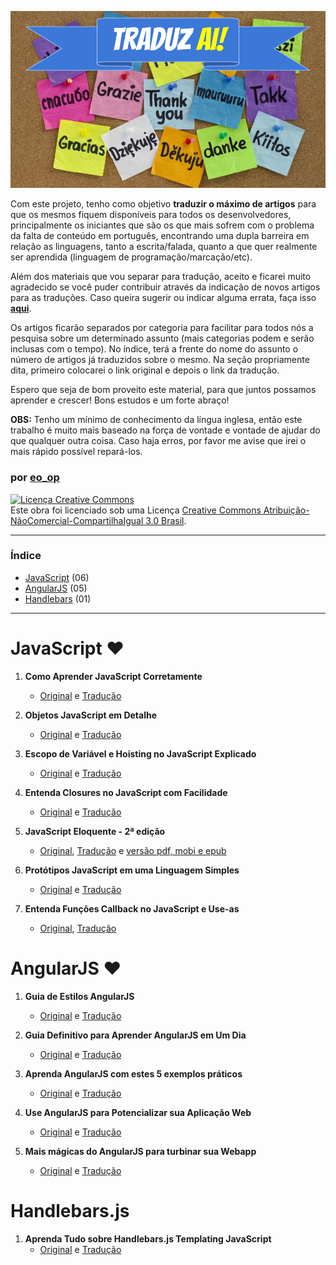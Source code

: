 ![traduz ai](img/traduz-ai.png)

Com este projeto, tenho como objetivo **traduzir o máximo de artigos** para que os mesmos fiquem disponíveis para todos os desenvolvedores, principalmente os iniciantes que são os que mais sofrem com o problema da falta de conteúdo em português, encontrando uma dupla barreira em relação as linguagens, tanto a escrita/falada, quanto a que quer realmente ser aprendida (linguagem de programação/marcação/etc).

Além dos materiais que vou separar para tradução, aceito e ficarei muito agradecido se você puder contribuir através da indicação de novos artigos para as traduções. Caso queira sugerir ou indicar alguma errata, faça isso **[aqui](https://github.com/eoop/traduz-ai/issues)**.

Os artigos ficarão separados por categoria para facilitar para todos nós a pesquisa sobre um determinado assunto (mais categorias podem e serão inclusas com o tempo). No índice, terá a frente do nome do assunto o número de artigos já traduzidos sobre o mesmo. Na seção propriamente dita, primeiro colocarei o link original e depois o link da tradução.

Espero que seja de bom proveito este material, para que juntos possamos aprender e crescer! Bons estudos e um forte abraço!

**OBS:** Tenho um mínimo de conhecimento da língua inglesa, então este trabalho é muito mais baseado na força de vontade e vontade de ajudar do que qualquer outra coisa. Caso haja erros, por favor me avise que irei o mais rápido possível repará-los. 

### por [eo_op](https://github.com/eoop/eo_op)

<a rel="license" href="http://creativecommons.org/licenses/by-nc-sa/3.0/br/deed.pt_BR"><img alt="Licença Creative Commons" style="border-width:0" src="http://i.creativecommons.org/l/by-nc-sa/3.0/br/88x31.png" /></a><br />Este obra foi licenciado sob uma Licença <a rel="license" href="http://creativecommons.org/licenses/by-nc-sa/3.0/br/deed.pt_BR">Creative Commons Atribuição-NãoComercial-CompartilhaIgual 3.0 Brasil</a>.


---

### Índice

* [JavaScript](#javascript) (06)
* [AngularJS](#angularjs) (05)
* [Handlebars](#handlebarsjs) (01)

---

# JavaScript ❤

01. **Como Aprender JavaScript Corretamente**
	* [Original](http://javascriptissexy.com/how-to-learn-javascript-properly/) e [Tradução](https://github.com/eoop/traduz-ai/blob/master/javascript/001-como-aprender-js-corretamente.md#como-aprender-javascript-corretamente--javascriptis-sexy)

02. **Objetos JavaScript em Detalhe**
	* [Original](http://javascriptissexy.com/javascript-objects-in-detail/) e [Tradução](https://github.com/eoop/traduz-ai/blob/master/javascript/002-objetos-js-em-detalhe.md#objetos-javascript-em-detalhe)

03. **Escopo de Variável e Hoisting no JavaScript Explicado**
	* [Original](http://javascriptissexy.com/javascript-variable-scope-and-hoisting-explained/) e [Tradução](https://github.com/eoop/traduz-ai/blob/master/javascript/003-escopo-de-variavel-js-e-hoisting-explicado.md#escopo-de-vari%C3%A1vel-javascript-e-hoisting-explicado)

04. **Entenda Closures no JavaScript com Facilidade**
	* [Original](http://javascriptissexy.com/understand-javascript-closures-with-ease/) e [Tradução](https://github.com/eoop/traduz-ai/blob/master/javascript/004-entenda-closures-no-javaScript-com-facilidade.md#entenda-closures-no-javascript-com-facilidade)

05. **JavaScript Eloquente - 2ª edição**
	* [Original](http://eloquentjavascript.net/2nd_edition/preview/), [Tradução](https://github.com/eoop/eloquente-javascript) e [versão pdf, mobi e epub](https://leanpub.com/eloquentejavascript)

06. **Protótipos JavaScript em uma Linguagem Simples**
	* [Original](http://javascriptissexy.com/javascript-prototype-in-plain-detailed-language/) e [Tradução](https://github.com/eoop/traduz-ai/blob/master/javascript/006-prototipos-javascript-em-uma-linguagem-simples.md#prot%C3%B3tipos-javascript-em-uma-linguagem-simples)

07. **Entenda Funções Callback no JavaScript e Use-as**
	* [Original](http://javascriptissexy.com/understand-javascript-callback-functions-and-use-them/), [Tradução]()

# AngularJS ❤

01. **Guia de Estilos AngularJS**
	* [Original](https://github.com/mgechev/angularjs-style-guide) e [Tradução](https://github.com/eoop/angularjs-style-guide/blob/master/README-pt-br.md)

02. **Guia Definitivo para Aprender AngularJS em Um Dia**
	* [Original](http://toddmotto.com/ultimate-guide-to-learning-angular-js-in-one-day/) e [Tradução](https://github.com/eoop/traduz-ai/blob/master/angularjs/001-guia-definitivo-para-aprender-angularjs.md)

03. **Aprenda AngularJS com estes 5 exemplos práticos**
	* [Original](http://tutorialzine.com/2013/08/learn-angularjs-5-examples/) e [Tradução](https://github.com/eoop/traduz-ai/blob/master/angularjs/002-aprenda-angularjs-com-5-exemplos.md)

04. **Use AngularJS para Potencializar sua Aplicação Web**
	* [Original](http://www.yearofmoo.com/2012/08/use-angularjs-to-power-your-web-application.html) e [Tradução](https://github.com/eoop/traduz-ai/blob/master/angularjs/003-use-angularjs-para-potencializar-sua-webapp.md#use-angularjs-para-potencializar-suas-aplica%C3%A7%C3%B5es-web)

05. **Mais mágicas do AngularJS para turbinar sua Webapp**
	* [Original](http://www.yearofmoo.com/2012/10/more-angularjs-magic-to-supercharge-your-webapp.html) e [Tradução](https://github.com/eoop/traduz-ai/blob/master/angularjs/004-mais-magicas-angularjs-para-turbinar-sua-webapp.md#mais-m%C3%A1gicas-do-angularjs-para-turbinar-sua-webapp)

# Handlebars.js

01. **Aprenda Tudo sobre Handlebars.js Templating JavaScript**
	* [Original](http://javascriptissexy.com/handlebars-js-tutorial-learn-everything-about-handlebars-js-javascript-templating/) e [Tradução](https://github.com/eoop/traduz-ai/blob/master/handlebars/001-aprenda-tudo-sobre-handlebars.md#aprenda-tudo-sobre-handlebarsjs-templating-javascript)



